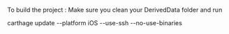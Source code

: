 To build the project :
Make sure you clean your DerivedData folder and run

carthage update --platform iOS --use-ssh --no-use-binaries
